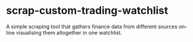 # scrap-custom-trading-watchlist
A simple scraping tool that gathers finance data from different sources on-line visualising them altogether in one watchlist.
